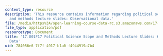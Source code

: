 ```yaml
---
content_type: resource
description: 'This resource contains information regarding political science scope
  and methods lecture slides: Observational data.'
file: /media/https%3A/open-learning-course-data-rc.s3.amazonaws.com/17-801-political-science-scope-and-methods-fall-2017/784056e67f7f4917b1a0f4944919a7b4_MIT17_801F17_Week4.pdf
file_type: application/pdf
resourcetype: Document
title: '17.801F17 Political Science Scope and Methods Lecture Slides: Observational
  Data'
uid: 784056e6-7f7f-4917-b1a0-f4944919a7b4
---
```

